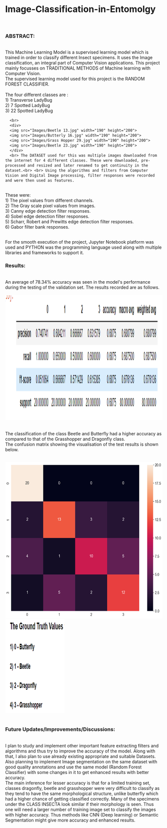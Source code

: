 # Image-Classification-in-Entomolgy
 <br>
<h3>ABSTRACT:</h3><br>
      This Machine Learning Model is a supervised learning model which is trained in order to classify different Insect specimens. It uses the Image classification, an integral part of Computer Vision applications. This project mainly focusses on TRADITIONAL METHODS of Machine learning with Computer Vision. <br>
      The supervised learning model used for this project is the RANDOM FOREST CLASSIFIER. <br><br> The four different classes are :
      <br>
      1) Transverse LadyBug <br>
      2) 7 Spotted LadyBug <br>
      3) 22 Spotted LadyBug <br>

      <br>
      <div>
      <img src="Images/Beetle 13.jpg" width="190" height="200">
      <img src="Images/Butterly 16.jpg" width="190" height="200">
      <img src="Images/Grass Hopper 29.jpg" width="190" height="200">
      <img src="Images/Beetle 23.jpg" width="190" height="200">
      </div>
      <br> The DATASET used for this was multiple images downloaded from the internet for 4 different classes. These were downloaded, pre-processed and resized and later renamed to get continuity in the dataset.<br> <br> Using the algorithms and filters from Computer Vision and Digital Image processing, filter responses were recorded and were then used as features. 
 <br>
These were:<br>
      1) The pixel values from different channels.
      <br>
      2) The Gray scale pixel values from images.<br>
      3) Canny edge detection filter responses.<br>
      4) Sobel edge detection filter responses.<br>
      5) Scharr, Robert and Prewitts edge detection filter responses.<br>
      6) Gabor filter bank responses.<br>
 <br>
 
For the smooth execution of the project, Jupyter Notebook platform was used and PYTHON was the programming language used along with multiple libraries and frameworks to support it.

<h3>Results:</h3><br>
      An average of 78.34% accuracy was seen in the model's performance during the testing of the validation set. The results recorded are as follows.
      <br>
      <br>
     <img src="Images/accReport.png" width="1000" height="400">

<br> The classification of the class Beetle and Butterfly had a higher accuracy as compared to that of the Grasshopper and Dragonfly class. <br>
The confusion matrix showing the visualisation of the test results is shown below.
<br>
<br>
<div>
<img src="Images/Confusion matrix.png" width="600" height="500">
<img src="Images/Class Labels.png" width="190" height="300">
 </div
<br>  
<br>
<h3>Future Updates/Improvements/Discussions:</h3><br>
     I plan to study and implement other important feature extracting filters and algorithms and thus try to improve the accuracy of the model. Along with that, I also plan to use already existing appropriate and suitable Datasets. Also planning to implement Image segmentation on the same dataset with good quality annotations and use the same model (Random Forest Classifier) with some changes in it to get enhanced results with better accuracy. 
 <br>
 The main inference for lesser accuracy is that for a limited training set, classes dragonfly, beetle and grasshopper were very difficult to classify as they tend to have the same morphological structure, unlike butterfly which had a higher chance of getting classified correctly. Many of the specimens under the CLASS INSECTA look similar if their morphology is seen. Thus one will need a larger number of training image set to classify the images with higher accuracy. Thus methods like CNN (Deep learning) or Semantic Segmentation might give more accuracy and enhanced results.
